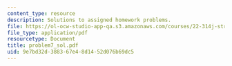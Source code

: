 ```yaml
---
content_type: resource
description: Solutions to assigned homework problems.
file: https://ol-ocw-studio-app-qa.s3.amazonaws.com/courses/22-314j-structural-mechanics-in-nuclear-power-technology-fall-2006/9e7bd32d388367e48d1452d076b69dc5_problem7_sol.pdf
file_type: application/pdf
resourcetype: Document
title: problem7_sol.pdf
uid: 9e7bd32d-3883-67e4-8d14-52d076b69dc5
---
```

